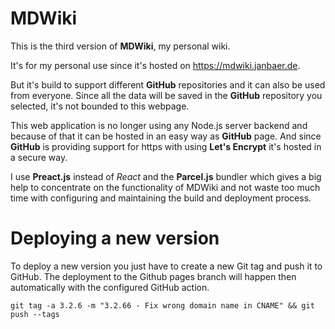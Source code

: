 # MDWiki

This is the third version of **MDWiki**, my personal wiki.

It's for my personal use since it's hosted on https://mdwiki.janbaer.de.

But it's build to support different **GitHub** repositories and it can also be used from everyone.
Since all the data will be saved in the **GitHub** repository you selected, it's not bounded to this
webpage.

This web application is no longer using any Node.js server backend and because of that it can be
hosted in an easy way as **GitHub** page. And since **GitHub** is providing support for https with using
**Let's Encrypt** it's hosted in a secure way.

I use **Preact.js** instead of *React* and the **Parcel.js** bundler
which gives a big help to concentrate on the functionality of MDWiki and not waste too much time
with configuring and maintaining the build and deployment process.

# Deploying a new version

To deploy a new version you just have to create a new Git tag and push it to GitHub. The deployment to the Github pages branch will happen then automatically with the configured GitHub action.

```
git tag -a 3.2.6 -m "3.2.66 - Fix wrong domain name in CNAME" && git push --tags
```
